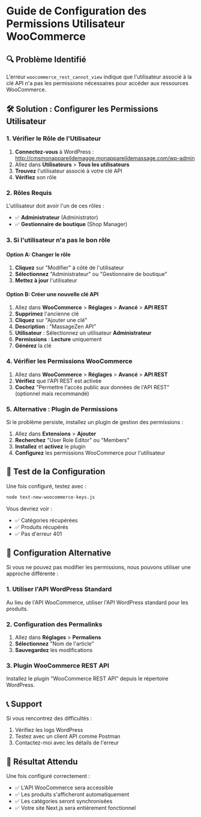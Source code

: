 # Guide de Configuration des Permissions Utilisateur WooCommerce

## 🔍 Problème Identifié

L'erreur `woocommerce_rest_cannot_view` indique que l'utilisateur associé à la clé API n'a pas les permissions nécessaires pour accéder aux ressources WooCommerce.

## 🛠️ Solution : Configurer les Permissions Utilisateur

### 1. Vérifier le Rôle de l'Utilisateur

1. **Connectez-vous** à WordPress : http://cmsmonappareildemagge.monappareildemassage.com/wp-admin
2. Allez dans **Utilisateurs** > **Tous les utilisateurs**
3. **Trouvez** l'utilisateur associé à votre clé API
4. **Vérifiez** son rôle

### 2. Rôles Requis

L'utilisateur doit avoir l'un de ces rôles :
- ✅ **Administrateur** (Administrator)
- ✅ **Gestionnaire de boutique** (Shop Manager)

### 3. Si l'utilisateur n'a pas le bon rôle

#### Option A: Changer le rôle
1. **Cliquez** sur "Modifier" à côté de l'utilisateur
2. **Sélectionnez** "Administrateur" ou "Gestionnaire de boutique"
3. **Mettez à jour** l'utilisateur

#### Option B: Créer une nouvelle clé API
1. Allez dans **WooCommerce** > **Réglages** > **Avancé** > **API REST**
2. **Supprimez** l'ancienne clé
3. **Cliquez** sur "Ajouter une clé"
4. **Description** : "MassageZen API"
5. **Utilisateur** : Sélectionnez un utilisateur **Administrateur**
6. **Permissions** : **Lecture** uniquement
7. **Générez** la clé

### 4. Vérifier les Permissions WooCommerce

1. Allez dans **WooCommerce** > **Réglages** > **Avancé** > **API REST**
2. **Vérifiez** que l'API REST est activée
3. **Cochez** "Permettre l'accès public aux données de l'API REST" (optionnel mais recommandé)

### 5. Alternative : Plugin de Permissions

Si le problème persiste, installez un plugin de gestion des permissions :

1. Allez dans **Extensions** > **Ajouter**
2. **Recherchez** "User Role Editor" ou "Members"
3. **Installez** et **activez** le plugin
4. **Configurez** les permissions WooCommerce pour l'utilisateur

## 🧪 Test de la Configuration

Une fois configuré, testez avec :

```bash
node test-new-woocommerce-keys.js
```

Vous devriez voir :
- ✅ Catégories récupérées
- ✅ Produits récupérés
- ✅ Pas d'erreur 401

## 🔧 Configuration Alternative

Si vous ne pouvez pas modifier les permissions, nous pouvons utiliser une approche différente :

### 1. Utiliser l'API WordPress Standard
Au lieu de l'API WooCommerce, utiliser l'API WordPress standard pour les produits.

### 2. Configuration des Permalinks
1. Allez dans **Réglages** > **Permaliens**
2. **Sélectionnez** "Nom de l'article"
3. **Sauvegardez** les modifications

### 3. Plugin WooCommerce REST API
Installez le plugin "WooCommerce REST API" depuis le répertoire WordPress.

## 📞 Support

Si vous rencontrez des difficultés :
1. Vérifiez les logs WordPress
2. Testez avec un client API comme Postman
3. Contactez-moi avec les détails de l'erreur

## 🎯 Résultat Attendu

Une fois configuré correctement :
- ✅ L'API WooCommerce sera accessible
- ✅ Les produits s'afficheront automatiquement
- ✅ Les catégories seront synchronisées
- ✅ Votre site Next.js sera entièrement fonctionnel

